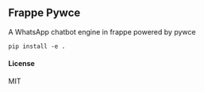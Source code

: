## Frappe Pywce

A WhatsApp chatbot engine in frappe powered  by pywce

`pip install -e .`

#### License

MIT
